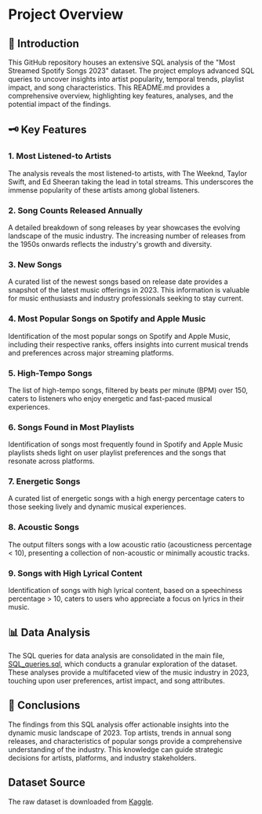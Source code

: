 # Project Overview

## 📑 Introduction
This GitHub repository houses an extensive SQL analysis of the "Most Streamed Spotify Songs 2023" dataset. The project employs advanced SQL queries to uncover insights into artist popularity, temporal trends, playlist impact, and song characteristics. This README.md provides a comprehensive overview, highlighting key features, analyses, and the potential impact of the findings.

## 🗝️ Key Features

### 1. Most Listened-to Artists
The analysis reveals the most listened-to artists, with The Weeknd, Taylor Swift, and Ed Sheeran taking the lead in total streams. This underscores the immense popularity of these artists among global listeners.

### 2. Song Counts Released Annually
A detailed breakdown of song releases by year showcases the evolving landscape of the music industry. The increasing number of releases from the 1950s onwards reflects the industry's growth and diversity.

### 3. New Songs
A curated list of the newest songs based on release date provides a snapshot of the latest music offerings in 2023. This information is valuable for music enthusiasts and industry professionals seeking to stay current.

### 4. Most Popular Songs on Spotify and Apple Music
Identification of the most popular songs on Spotify and Apple Music, including their respective ranks, offers insights into current musical trends and preferences across major streaming platforms.

### 5. High-Tempo Songs
The list of high-tempo songs, filtered by beats per minute (BPM) over 150, caters to listeners who enjoy energetic and fast-paced musical experiences.

### 6. Songs Found in Most Playlists
Identification of songs most frequently found in Spotify and Apple Music playlists sheds light on user playlist preferences and the songs that resonate across platforms.

### 7. Energetic Songs
A curated list of energetic songs with a high energy percentage caters to those seeking lively and dynamic musical experiences.

### 8. Acoustic Songs
The output filters songs with a low acoustic ratio (acousticness percentage < 10), presenting a collection of non-acoustic or minimally acoustic tracks.

### 9. Songs with High Lyrical Content
Identification of songs with high lyrical content, based on a speechiness percentage > 10, caters to users who appreciate a focus on lyrics in their music.

## 📊 Data Analysis

The SQL queries for data analysis are consolidated in the main file, [SQL_queries.sql](SQL_queries.sql), which conducts a granular exploration of the dataset. These analyses provide a multifaceted view of the music industry in 2023, touching upon user preferences, artist impact, and song attributes.

## 🧠 Conclusions

The findings from this SQL analysis offer actionable insights into the dynamic music landscape of 2023. Top artists, trends in annual song releases, and characteristics of popular songs provide a comprehensive understanding of the industry. This knowledge can guide strategic decisions for artists, platforms, and industry stakeholders.

## Dataset Source

The raw dataset is downloaded from [Kaggle](https://www.kaggle.com/).